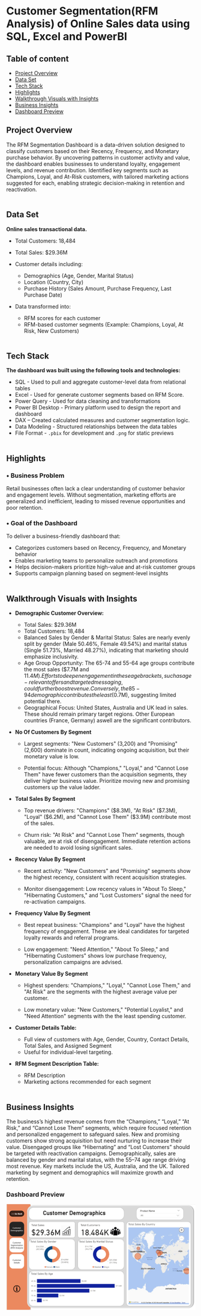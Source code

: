 # Customer Segmentation(RFM Analysis) of Online Sales data using SQL, Excel and PowerBI

## Table of content
- [Project Overview](#Project-Overview)
- [Data Set](#Data-Set)
- [Tech Stack](#Tech-Stack)
- [Highlights](#Highlights)
- [Walkthrough Visuals with Insights](#Walkthrough-Visuals-with-Insights)
- [Business Insights](#Business-Insights)
- [Dashboard Preview](#Dashboard-Preview)

## Project Overview
The RFM Segmentation Dashboard is a data-driven solution designed to classify customers based on their Recency, Frequency, and Monetary purchase behavior. By uncovering patterns in customer activity and value, the dashboard enables businesses to understand loyalty, engagement levels, and revenue contribution.  Identified key segments such as Champions, Loyal, and At-Risk customers, with tailored marketing actions suggested for each, enabling strategic decision-making in retention and reactivation. <br> <br>

## Data Set
**Online sales transactional data.**

- Total Customers: 18,484  
- Total Sales: $29.36M  

- Customer details including:
  - Demographics (Age, Gender, Marital Status)
  - Location (Country, City)
  - Purchase History (Sales Amount, Purchase Frequency, Last Purchase Date)

- Data transformed into:
  - RFM scores for each customer
  - RFM-based customer segments (Example: Champions, Loyal, At Risk, New Customers) <br> <br>

## Tech Stack
**The dashboard was built using the following tools and technologies:**

- SQL - Used to pull and aggregate customer-level data from relational tables
- Excel - Used for generate customer segments based on RFM Score.
- Power Query - Used for data cleaning and transformations  
- Power BI Desktop - Primary platform used to design the report and dashboard  
- DAX – Created calculated measures and customer segmentation logic.
- Data Modeling - Structured relationships between the data tables 
- File Format - `.pbix` for development and `.png` for static previews <br> <br>

## Highlights

### • Business Problem

Retail businesses often lack a clear understanding of customer behavior and engagement levels. Without segmentation, marketing efforts are generalized and inefficient, leading to missed revenue opportunities and poor retention.

### • Goal of the Dashboard

To deliver a business-friendly dashboard that:

- Categorizes customers based on Recency, Frequency, and Monetary behavior  
- Enables marketing teams to personalize outreach and promotions  
- Helps decision-makers prioritize high-value and at-risk customer groups  
- Supports campaign planning based on segment-level insights  <br> <br>

## Walkthrough Visuals with Insights

- **Demographic Customer Overview:**  
  - Total Sales: $29.36M  
  - Total Customers: 18,484  
  - Balanced Sales by Gender & Marital Status: Sales are nearly evenly split by gender (Male 50.46%, Female 49.54%) and marital status (Single 51.73%, Married 48.27%), indicating that marketing should emphasize inclusivity.
  - Age Group Opportunity: The 65-74 and 55-64 age groups contribute the most sales ($7.7M and $11.4M). Efforts to deepen engagement in these age brackets, such as age-relevant offers and targeted messaging, could further boost revenue. Conversely, the 85-94 demographic contributes the least ($0.7M), suggesting limited potential there.
  - Geographical Focus: United States, Australia and UK lead in sales. These should remain primary target regions. Other European countries (France, Germany) aswell are the significant contributors.  

- **No Of Customers By Segment**
  - Largest segments: "New Customers" (3,200) and "Promising" (2,600) dominate in count, indicating ongoing acquisition, but their monetary value is low.

  - Potential focus: Although "Champions," "Loyal," and "Cannot Lose Them" have fewer customers than the acquisition segments, they deliver higher business value. Prioritize moving new and promising customers up the value ladder.

- **Total Sales By Segment**
  - Top revenue drivers: "Champions" ($8.3M), "At Risk" ($7.3M), "Loyal" ($6.2M), and "Cannot Lose Them" ($3.9M) contribute most of the sales.

  - Churn risk: "At Risk" and "Cannot Lose Them" segments, though valuable, are at risk of disengagement. Immediate retention actions are needed to avoid losing significant sales.

- **Recency Value By Segment**
  - Recent activity: "New Customers" and "Promising" segments show the highest recency, consistent with recent acquisition strategies.

  - Monitor disengagement: Low recency values in "About To Sleep," "Hibernating Customers," and "Lost Customers" signal the need for re-activation campaigns.

- **Frequency Value By Segment**
  - Best repeat business: "Champions" and "Loyal" have the highest frequency of engagement. These are ideal candidates for targeted loyalty rewards and referral programs.

  - Low engagement: "Need Attention," "About To Sleep," and "Hibernating Customers" shows low purchase frequency, personalization campaigns are advised.

- **Monetary Value By Segment**
  - Highest spenders: "Champions," "Loyal," "Cannot Lose Them," and "At Risk" are the segments with the highest average value per customer.

  - Low monetary value: "New Customers," "Potential Loyalist," and "Need Attention" segments with the the least spending customer.

- **Customer Details Table:**  
  - Full view of customers with Age, Gender, Country, Contact Details, Total Sales, and Assigned Segment  
  - Useful for individual-level targeting.

- **RFM Segment Description Table:**
  - RFM Description
  - Marketing actions recommended for each segment <br> <br>

## Business Insights

The business’s highest revenue comes from the “Champions,” “Loyal,” “At Risk,” and “Cannot Lose Them” segments, which require focused retention and personalized engagement to safeguard sales. New and promising customers show strong acquisition but need nurturing to increase their value. Disengaged groups like “Hibernating” and “Lost Customers” should be targeted with reactivation campaigns. Demographically, sales are balanced by gender and marital status, with the 55–74 age range driving most revenue. Key markets include the US, Australia, and the UK. Tailored marketing by segment and demographics will maximize growth and retention.  

### Dashboard Preview
![Customer Demographics](https://github.com/the-suraj-as/RFM-Analysis-Customer-Segmentation-Online-Sales-SQL-Power-BI-Excel/blob/main/PNG-Customer%20Demographics.png)
![]()
![]()
![]()
